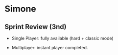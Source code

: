 # Simone

## Sprint Review (3nd)
- Single Player: fully available (hard + classic mode)

- Multiplayer: instant player completed.
